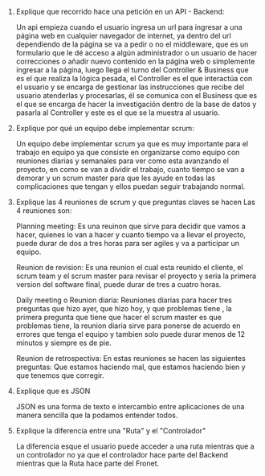 1. Explique que recorrido hace una petición en un API - Backend:

   Un api empieza cuando el usuario ingresa un url para ingresar a una página web en cualquier navegador de internet, ya dentro del url dependiendo de la página se va a pedir o no el middleware, que es un formulario que le dé acceso a algún administrador o un usuario de hacer correcciones o añadir nuevo contenido en la página web o simplemente ingresar a la página, luego llega el turno del Controller & Business que es el que realiza la lógica pesada, el Controller es el que interactúa con el usuario y se encarga de gestionar las instrucciones que recibe del usuario atenderlas y procesarlas, él se comunica con el Business que es el que se encarga de hacer la investigación dentro de la base de datos y pasarla al Controller y este es el que se la muestra al usuario.

2. Explique por qué un equipo debe implementar scrum:

   Un equipo debe implementar scrum ya que es muy importante para el trabajo en equipo ya que
   consiste en organizarse como equipo con reuniones diarias y semanales para ver como esta avanzando
   el proyecto, en como se van a dividir el trabajo, cuanto tiempo se van a demorar y un scrum master
   para que les ayude en todas las complicaciones que tengan y ellos puedan seguir trabajando normal.

3. Explique las 4 reuniones de scrum y que preguntas claves se hacen
   Las 4 reuniones son:

   Planning meeting:
   Es una reuinon que sirve para decidir que vamos a hacer, quienes lo van a hacer y cuanto tiempo va a llevar el proyecto, puede durar de dos a tres horas para ser agiles y va a participar un equipo.

   Reunion de revision:
   Es una reunion el cual esta reunido el cliente, el scrum team y el scrum master para revisar el proyecto y seria la primera version del software final, puede durar de tres a cuatro horas.

   Daily meeting o Reunion diaria:
   Reuniones diarias para hacer tres preguntas que hizo ayer, que hizo hoy, y que problemas tiene , la primera pregunta que tiene que hacer el scrum master es que problemas tiene, la reunion diaria sirve para ponerse de acuerdo en errores que tenga el equipo y tambien solo puede durar menos de 12 minutos y siempre es de pie.

   Reunion de retrospectiva:
   En estas reuniones se hacen las siguientes preguntas: Que estamos haciendo mal, que estamos haciendo bien y que tenemos que corregir.

4. Explique que es JSON

   JSON es una forma de texto e intercambio entre aplicaciones de una manera sencilla que la podamos entender todos.

5. Explique la diferencia entre una "Ruta" y el "Controlador"

   La diferencia esque el usuario puede acceder a una ruta mientras que a un controlador no ya que
   el controlador hace parte del Backend mientras que la Ruta hace parte del Fronet.
